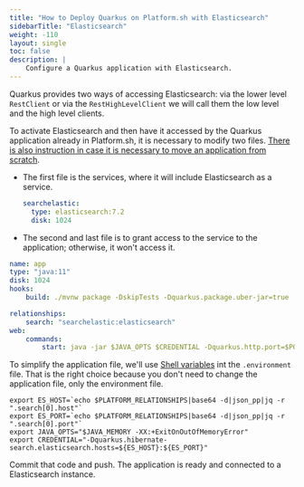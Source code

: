 ```yaml
---
title: "How to Deploy Quarkus on Platform.sh with Elasticsearch"
sidebarTitle: "Elasticsearch"
weight: -110
layout: single
toc: false
description: |
    Configure a Quarkus application with Elasticsearch.
---
```


Quarkus provides two ways of accessing Elasticsearch: via the lower level `RestClient` or via the `RestHighLevelClient` we will call them the low level and the high level clients.

To activate Elasticsearch and then have it accessed by the Quarkus application already in Platform.sh, it is necessary to modify two files. [There is also instruction in case it is necessary to move an application from scratch](_index.md).

* The first file is the services, where it will include Elasticsearch as a service.

  ```yaml
  searchelastic:
    type: elasticsearch:7.2
    disk: 1024
  ```

* The second and last file is to grant access to the service to the application; otherwise, it won't access it.

```yaml
name: app
type: "java:11"
disk: 1024
hooks:
    build: ./mvnw package -DskipTests -Dquarkus.package.uber-jar=true

relationships:
    search: "searchelastic:elasticsearch"
web:
    commands:
        start: java -jar $JAVA_OPTS $CREDENTIAL -Dquarkus.http.port=$PORT target/file.jar
```

To simplify the application file, we'll use [Shell variables](https://docs.platform.sh/development/variables.html#shell-variables) int the  `.environment` file. That is the right choice because you don't need to change the application file, only the environment file.

```properties
export ES_HOST=`echo $PLATFORM_RELATIONSHIPS|base64 -d|json_pp|jq -r ".search[0].host"`
export ES_PORT=`echo $PLATFORM_RELATIONSHIPS|base64 -d|json_pp|jq -r ".search[0].port"`
export JAVA_OPTS="$JAVA_MEMORY -XX:+ExitOnOutOfMemoryError"
export CREDENTIAL="-Dquarkus.hibernate-search.elasticsearch.hosts=${ES_HOST}:${ES_PORT}"
```

Commit that code and push. The application is ready and connected to a Elasticsearch instance.

